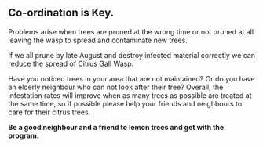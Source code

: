## Co-ordination is Key.

Problems arise when trees are pruned at the wrong time or not pruned at all leaving the wasp to spread and contaminate new trees.

If we all prune by late August and destroy infected material correctly we can reduce the spread of Citrus Gall Wasp.

Have you noticed trees in your area that are not maintained? Or do you have an elderly neighbour who can not look after their tree?  Overall, the infestation rates will improve when as many trees as possible are treated at the same time, so if possible please help your friends and neighbours to care for their citrus trees.

**Be a good neighbour and a friend to lemon trees and get with the program.**
